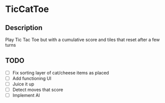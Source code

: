 # TicCatToe

## Description

Play Tic Tac Toe but with a cumulative score and tiles that reset after a few turns

## TODO

- [ ] Fix sorting layer of cat/cheese items as placed
- [ ] Add functioning UI
- [ ] Juice it up
- [ ] Detect moves that score
- [ ] Implement AI
